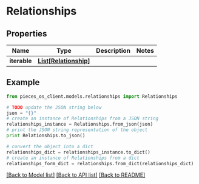 # Relationships


## Properties

Name | Type | Description | Notes
------------ | ------------- | ------------- | -------------
**iterable** | [**List[Relationship]**](Relationship) |  | 

## Example

```python
from pieces_os_client.models.relationships import Relationships

# TODO update the JSON string below
json = "{}"
# create an instance of Relationships from a JSON string
relationships_instance = Relationships.from_json(json)
# print the JSON string representation of the object
print Relationships.to_json()

# convert the object into a dict
relationships_dict = relationships_instance.to_dict()
# create an instance of Relationships from a dict
relationships_form_dict = relationships.from_dict(relationships_dict)
```
[[Back to Model list]](../README#documentation-for-models) [[Back to API list]](../README#documentation-for-api-endpoints) [[Back to README]](../README)



